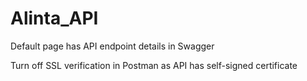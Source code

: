 # Alinta_API
Default page has API endpoint details in Swagger

Turn off SSL verification in Postman as API has self-signed certificate
